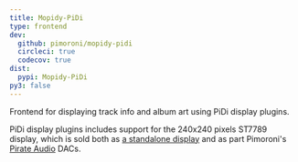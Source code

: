 ```yaml
---
title: Mopidy-PiDi
type: frontend
dev:
  github: pimoroni/mopidy-pidi
  circleci: true
  codecov: true
dist:
  pypi: Mopidy-PiDi
py3: false
---
```


Frontend for displaying track info and album art using PiDi display plugins.

PiDi display plugins includes support for the 240x240 pixels ST7789 display,
which is sold both as
[a standalone display](https://www.adafruit.com/product/3787) and
as part Pimoroni's
[Pirate Audio](https://shop.pimoroni.com/collections/pirate-audio) DACs.
